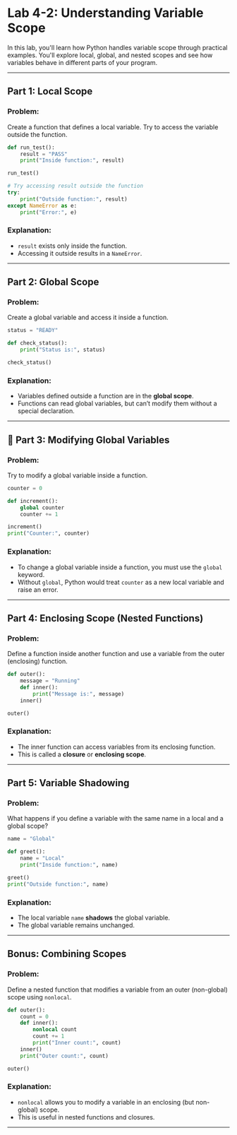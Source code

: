 # Lab 4-2: Understanding Variable Scope

In this lab, you'll learn how Python handles variable scope through practical examples. You'll explore local, global, and nested scopes and see how variables behave in different parts of your program.


---

## Part 1: Local Scope

### Problem:
Create a function that defines a local variable. Try to access the variable outside the function.

```python
def run_test():
    result = "PASS"
    print("Inside function:", result)

run_test()

# Try accessing result outside the function
try:
    print("Outside function:", result)
except NameError as e:
    print("Error:", e)
```

### Explanation:
- `result` exists only inside the function.
- Accessing it outside results in a `NameError`.

---

## Part 2: Global Scope

### Problem:
Create a global variable and access it inside a function.

```python
status = "READY"

def check_status():
    print("Status is:", status)

check_status()
```

### Explanation:
- Variables defined outside a function are in the **global scope**.
- Functions can read global variables, but can’t modify them without a special declaration.

---

## 🔹 Part 3: Modifying Global Variables

### Problem:
Try to modify a global variable inside a function.

```python
counter = 0

def increment():
    global counter
    counter += 1

increment()
print("Counter:", counter)
```

### Explanation:
- To change a global variable inside a function, you must use the `global` keyword.
- Without `global`, Python would treat `counter` as a new local variable and raise an error.

---

## Part 4: Enclosing Scope (Nested Functions)

### Problem:
Define a function inside another function and use a variable from the outer (enclosing) function.

```python
def outer():
    message = "Running"
    def inner():
        print("Message is:", message)
    inner()

outer()
```

### Explanation:
- The inner function can access variables from its enclosing function.
- This is called a **closure** or **enclosing scope**.

---

## Part 5: Variable Shadowing

### Problem:
What happens if you define a variable with the same name in a local and a global scope?

```python
name = "Global"

def greet():
    name = "Local"
    print("Inside function:", name)

greet()
print("Outside function:", name)
```

### Explanation:
- The local variable `name` **shadows** the global variable.
- The global variable remains unchanged.

---

## Bonus: Combining Scopes

### Problem:
Define a nested function that modifies a variable from an outer (non-global) scope using `nonlocal`.

```python
def outer():
    count = 0
    def inner():
        nonlocal count
        count += 1
        print("Inner count:", count)
    inner()
    print("Outer count:", count)

outer()
```

### Explanation:
- `nonlocal` allows you to modify a variable in an enclosing (but non-global) scope.
- This is useful in nested functions and closures.

---


